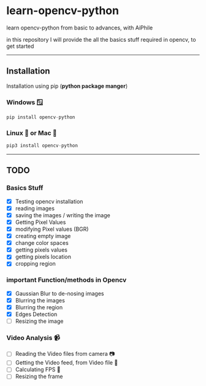 # learn-opencv-python
learn opencv-python from basic to advances, with AiPhile

in this  repository I will provide the all the basics stuff required in opencv, to get started

---
## Installation
Installation using pip (**python package manger**)

### Windows 🪟
```python 
pip install opencv-python
```
### Linux 🐧 or Mac 🍎

```python 
pip3 install opencv-python
````

---

## TODO
### Basics Stuff
- [x]  Testing opencv installation
- [x] reading images
- [x] saving the images / writing the image
- [x] Getting Pixel Values
- [x] modifying Pixel values (BGR)
- [x] creating empty image
- [x] change color spaces
- [x] getting pixels values
- [x] getting pixels location
- [x] cropping region
### important Function/methods in Opencv
- [x] Gaussian Blur to  de-nosing images
- [x] Blurring the images
- [x] Blurring the region
- [x] Edges Detection
- [ ] Resizing the image

### Video Analysis :video_camera:
- [ ] Reading the Video files from camera 📷
- [ ] Getting the Video feed, from Video file 📁
- [ ] Calculating FPS 🧲
- [ ] Resizing the frame